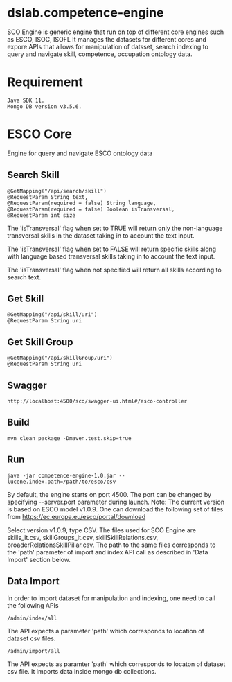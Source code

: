 # dslab.competence-engine
SCO Engine is generic engine that run on top of different core engines such as ESCO, ISOC, ISOFL 
It manages the datasets for different cores and expore APIs that allows for manipulation of datsset, search indexing
to query and navigate skill, competence, occupation ontology data.

# Requirement
	Java SDK 11.
	Mongo DB version v3.5.6.

# ESCO Core
Engine for query and navigate ESCO ontology data

## Search Skill
	@GetMapping("/api/search/skill")
	@RequestParam String text,
	@RequestParam(required = false) String language,
	@RequestParam(required = false) Boolean isTransversal,
	@RequestParam int size
	
The 'isTransversal' flag when set to TRUE will return only the non-language transversal skills in the dataset taking in to account the text input.

The 'isTransversal' flag when set to FALSE will return specific skills along with language based transversal skills taking in to account the text input.

The 'isTransversal' flag when not specified will return all skills according to search text.

## Get Skill
	@GetMapping("/api/skill/uri")
	@RequestParam String uri

## Get Skill Group
	@GetMapping("/api/skillGroup/uri")
	@RequestParam String uri

## Swagger
	http://localhost:4500/sco/swagger-ui.html#/esco-controller


## Build
	mvn clean package -Dmaven.test.skip=true

## Run
	java -jar competence-engine-1.0.jar --lucene.index.path=/path/to/esco/csv

By default, the engine starts on port 4500. The port can be changed by specifying --server.port parameter during launch.
Note:
The current version is based on ESCO model v1.0.9. One can download the following set of files from
	https://ec.europa.eu/esco/portal/download

Select version v1.0.9, type CSV. The files used for SCO Engine are skills_it.csv, skillGroups_it.csv, skillSkillRelations.csv,
broaderRelationsSkillPillar.csv. The path to the same files corresponds to the 'path' parameter of import and index API call as described
in 'Data Import' section below.

## Data Import
In order to import dataset for manipulation and indexing, one need to call the following APIs

	/admin/index/all

The API expects a parameter 'path' which corresponds to location of dataset csv files.

	/admin/import/all

The API expects as paramter 'path' which corresponds to locaton of dataset csv file. It imports data inside 
mongo db collections.
